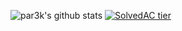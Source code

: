 ![par3k's github stats](https://github-readme-stats.vercel.app/api?username=par3k&show_icons=true&&theme=dark)
[![SolvedAC tier](http://mazassumnida.wtf/api/v2/generate_badge?boj=hoijae0194)](https://solved.ac/hoijae0194)

